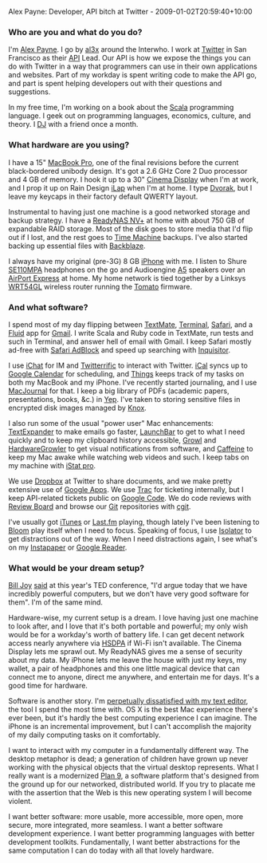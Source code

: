 Alex Payne: Developer, API bitch at Twitter - 2009-01-02T20:59:40+10:00

### Who are you and what do you do?

I'm [Alex Payne](http://al3x.net/ "Alex's website."). I go by [al3x](http://twitter.com/al3x "Alex's Twitter account.") around the Interwho. I work at [Twitter](http://twitter.com/ "Micro-blogging FTW.") in San Francisco as their [API](http://apiwiki.twitter.com/ "The Twitter API Wiki.") Lead. Our API is how we expose the things you can do with Twitter in a way that programmers can use in their own applications and websites. Part of my workday is spent writing code to make the API go, and part is spent helping developers out with their questions and suggestions.

In my free time, I'm working on a book about the [Scala](http://scala-lang.org/ "The Scala language.") programming language. I geek out on programming languages, economics, culture, and theory. I [DJ](http://seriousdjs.net/ "Alex and Craig are serious.") with a friend once a month.

### What hardware are you using?

I have a 15" [MacBook Pro][macbook-pro], one of the final revisions before the current black-bordered unibody design. It's got a 2.6 GHz Core 2 Duo processor and 4 GB of memory. I hook it up to a 30" [Cinema Display][cinema-display] when I'm at work, and I prop it up on Rain Design [iLap][] when I'm at home. I type [Dvorak](http://en.wikipedia.org/wiki/Dvorak_Simplified_Keyboard "The Dvorak keyboard layout."), but I leave my keycaps in their factory default QWERTY layout.

Instrumental to having just one machine is a good networked storage and backup strategy. I have a [ReadyNAS NV+][readynas-nv-plus] at home with about 750 GB of expandable RAID storage. Most of the disk goes to store media that I'd flip out if I lost, and the rest goes to [Time Machine][time-machine] backups. I've also started backing up essential files with [Backblaze][].

I always have my original (pre-3G) 8 GB [iPhone][] with me. I listen to Shure [SE110MPA][] headphones on the go and Audioengine [A5][] speakers over an [AirPort Express][airport-express] at home. My home network is tied together by a Linksys [WRT54GL][] wireless router running the [Tomato][] firmware.

### And what software?

I spend most of my day flipping between [TextMate][], [Terminal][], [Safari][], and a [Fluid][] app for [Gmail][]. I write Scala and Ruby code in TextMate, run tests and such in Terminal, and answer hell of email with Gmail. I keep Safari mostly ad-free with [Safari AdBlock][safari-adblock] and speed up searching with [Inquisitor][].

I use [iChat][] for IM and [Twitterrific][] to interact with Twitter. [iCal][] syncs up to [Google Calendar][google-calendar] for scheduling, and [Things][] keeps track of my tasks on both my MacBook and my iPhone. I've recently started journaling, and I use [MacJournal][] for that. I keep a big library of PDFs (academic papers, presentations, books, &c.) in [Yep][]. I've taken to storing sensitive files in encrypted disk images managed by [Knox][].

I also run some of the usual "power user" Mac enhancements: [TextExpander][] to make emails go faster, [LaunchBar][] to get to what I need quickly and to keep my clipboard history accessible, [Growl][] and [HardwareGrowler][] to get visual notifications from software, and [Caffeine][] to keep my Mac awake while watching web videos and such. I keep tabs on my machine with [iStat pro][istat-pro].

We use [Dropbox][] at Twitter to share documents, and we make pretty extensive use of [Google Apps][google-apps]. We use [Trac][] for ticketing internally, but I keep API-related tickets public on [Google Code](http://code.google.com/p/twitter-api/issues/list "The Twitter API issue list."). We do code reviews with [Review Board][review-board] and browse our [Git][] repositories with [cgit][].

I've usually got [iTunes][] or [Last.fm][] playing, though lately I've been listening to [Bloom][] play itself when I need to focus. Speaking of focus, I use [Isolator][] to get distractions out of the way. When I need distractions again, I see what's on my [Instapaper][] or [Google Reader][google-reader].

### What would be your dream setup?

[Bill Joy](http://en.wikipedia.org/wiki/Bill_Joy "Bill Joy's page on Wikipedia.") [said](http://www.youtube.com/watch?v=LN2shXeJNz8&feature=channel_page "A video of Bill Joy at the TED conference.") at this year's TED conference, "I'd argue today that we have incredibly powerful computers, but we don't have very good software for them". I'm of the same mind.

Hardware-wise, my current setup is a dream. I love having just one machine to look after, and I love that it's both portable and powerful; my only wish would be for a workday's worth of battery life. I can get decent network access nearly anywhere via [HSDPA](http://www.wireless.att.com/businesscenter/broadbandconnect_b2b/?_requestid=42465 "Information on AT&T's HSDPA offerings.") if Wi-Fi isn't available. The Cinema Display lets me sprawl out. My ReadyNAS gives me a sense of security about my data. My iPhone lets me leave the house with just my keys, my wallet, a pair of headphones and this one little magical device that can connect me to anyone, direct me anywhere, and entertain me for days. It's a good time for hardware.

Software is another story. I'm [perpetually dissatisfied with my text editor](http://al3x.net/2008/10/22/on-flight-to-old-text-editors.html "Alex's post on text editors."), the tool I spend the most time with. OS X is the best Mac experience there's ever been, but it's hardly the best computing experience I can imagine. The iPhone is an incremental improvement, but I can't accomplish the majority of my daily computing tasks on it comfortably.

I want to interact with my computer in a fundamentally different way. The desktop metaphor is dead; a generation of children have grown up never working with the physical objects that the virtual desktop represents. What I really want is a modernized [Plan 9][plan-9], a software platform that's designed from the ground up for our networked, distributed world. If you try to placate me with the assertion that the Web is this new operating system I will become violent.

I want better software: more usable, more accessible, more open, more secure, more integrated, more seamless. I want a better software development experience. I want better programming languages with better development toolkits. Fundamentally, I want better abstractions for the same computation I can do today with all that lovely hardware.

[macbook-pro]: http://www.apple.com/macbookpro/ "The popular Intel-based Mac laptop."
[cinema-display]: http://www.apple.com/displays/cinema/ "The LCD display line."
[ilap]: http://www.raindesigninc.com/ilap.html "Laptop stand."
[readynas-nv-plus]: http://www.readynas.com/?cat=4 "A backup/storage solution."
[time-machine]: http://www.apple.com/macosx/features/timemachine.html "Backup software for the masses, included with Mac OS X 10.5."
[backblaze]: http://backblaze.com/internet-backup.html "Online backup."
[iphone]: http://www.apple.com/iphone/ "C'mon, you know what this is."
[se110mpa]: http://store.shure.com/store/shure/en_US/DisplayProductDetailsPage/productID.106610400 "Sound-isolating headphones."
[a5]: http://www.audioengineusa.com/a5_home.php "Tiny but powerful speakers."
[airport-express]: http://www.apple.com/airportexpress/ "A small wireless access point."
[wrt54gl]: http://www.linksysbycisco.com/us/en/products/WRT54GL "A Linux-based Wireless Broadband router."
[tomato]: http://polarcloud.com/tomato/ "Replacement firmware for the Linksys WRT54GL."
[textmate]: http://macromates.com/ "A very popular text editor for the Mac."
[terminal]: http://www.apple.com/macosx/technology/unix.html "The console application for OS X."
[safari]: http://www.apple.com/safari/ "A fast web browser."
[fluid]: http://fluidapp.com/ "A WebKit-based application for creating Site Specific Browsers."
[gmail]: http://mail.google.com/ "Web-based email."
[safari-adblock]: http://burgersoftware.com/en/safariadblock "Just like the name says."
[inquisitor]: http://inquisitorx.com/ "Learning search engine helper."
[ichat]: http://www.apple.com/macosx/features/ichat.html "An AIM/Jabber client included with Mac OS X."
[twitterrific]: http://iconfactory.com/software/twitterrific "A popular Twitter Mac client."
[ical]: http://www.apple.com/macosx/features/300.html#ical "Calendaring software included with Mac OS X."
[google-calendar]: http://calendar.google.com/ "A web-based calendar client."
[things]: http://culturedcode.com/things/ "A popular task management application for the Mac."
[macjournal]: http://marinersoftware.com/sitepage.php?page=85 "A life journal application for the Mac."
[yep]: http://yepthat.com/yep/ "A Mac application for storing your PDF documents."
[knox]: http://knoxformac.com/ "A Mac application for creating and easily mounting secure disk images."
[textexpander]: http://smileonmymac.com/TextExpander/ "A Mac app for adding custom abbreviations for often-used text."
[launchbar]: http://obdev.at/products/launchbar/ "An application launcher and data manager for the Mac."
[growl]: http://growl.info/ "A notification system for Mac OS X."
[hardwaregrowler]: http://growl.info/documentation/hardwaregrowler.php "A Growl-based utility for notifying you when devices are connected/disconnected."
[caffeine]: http://lightheadsw.com/caffeine/ "A Mac menubar application to keep your computer awake."
[istat-pro]: http://islayer.com/apps/istatpro/ "A Mac application for monitoring your CPU, memory, disks and so on."
[dropbox]: http://getdropbox.com/ "Online syncing and storage."
[google-apps]: http://google.com/apps/intl/en/business/ "A hosted solution for email, calendaring and more."
[trac]: http://trac.edgewall.org/ "A web-based wiki and issue tracking system for developers."
[review-board]: http://www.review-board.org/ "A web-based code review system."
[git]: http://git-scm.com/ "A version control system."
[cgit]: http://hjemli.net/git/cgit/ "A Git repository viewer."
[itunes]: http://www.apple.com/itunes/ "The infamous jukebox application."
[last.fm]: http://last.fm/ "An online radio/tool for tracking your listening habits."
[bloom]: http://generativemusic.com/ "An ambient musician machine/artwork iPhone application."
[isolator]: http://www.willmore.eu/software/isolator/ "A Mac application designed to help you focus on a single task."
[instapaper]: http://instapaper.com/ "A web tool for saving pages to read later."
[google-reader]: http://reader.google.com/ "A web-based feed reader."
[plan-9]: http://plan9.bell-labs.com/plan9/ "A distributed operating system."

